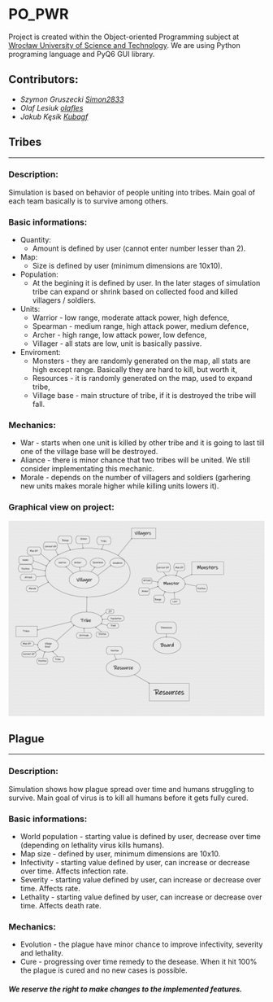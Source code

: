 # PO_PWR
Project is created within the Object-oriented Programming subject at [Wrocław University of Science and Technology](https://pwr.edu.pl/). We are using Python programing language and PyQ6 GUI library.
## Contributors:
- *Szymon Gruszecki [Simon2833](https://github.com/Simon2833)*
- *Olaf Lesiuk [olafles](https://github.com/olafles)*
- *Jakub Kęsik [Kubagf](https://github.com/Kubagf)*
## Tribes
---
### Description:
Simulation is based on behavior of people uniting into tribes. Main goal of each team basically is to survive among others.
### Basic informations:
- Quantity:
     - Amount is defined by user (cannot enter number lesser than 2).
- Map:
    - Size is defined by user (minimum dimensions are 10x10).
- Population:
    - At the begining it is defined by user. In the later stages of simulation tribe can expand or shrink based on collected food and killed villagers / soldiers.
- Units:
    - Warrior - low range, moderate attack power, high defence,
    - Spearman - medium range, high attack power, medium defence,
    - Archer - high range, low attack power, low defence,
    - Villager - all stats are low, unit is basically passive.
- Enviroment:
    - Monsters - they are randomly generated on the map, all stats are high except range. Basically they are hard to kill, but worth it,
    - Resources - it is randomly generated on the map, used to expand tribe,
    - Village base - main structure of tribe, if it is destroyed the tribe will fall.
### Mechanics:
- War - starts when one unit is killed by other tribe and it is going to last till one of the village base will be destroyed.
- Aliance - there is minor chance that two tribes will be united. We still consider implementating this mechanic.
- Morale - depends on the number of villagers and soldiers (garhering new units makes morale higher while killing units lowers it).
### Graphical view on project:
![Project scheme](/Schematic.png)
## Plague
---
### Description:
Simulation shows how plague spread over time and humans struggling to survive. Main goal of virus is to kill all humans before it gets fully cured.
### Basic informations:
- World population - starting value is defined by user, decrease over time (depending on lethality virus kills humans).
- Map size - defined by user, minimum dimensions are 10x10.
- Infectivity - starting value defined by user, can increase or decrease over time. Affects infection rate.
- Severity - starting value defined by user, can increase or decrease over time. Affects  rate.
- Lethality - starting value defined by user, can increase or decrease over time. Affects death rate.
### Mechanics:
- Evolution - the plague have minor chance to improve infectivity, severity and lethality.
- Cure - progressing over time remedy to the desease. When it hit 100% the plague is cured and no new cases is possible.
##### *We reserve the right to make changes to the implemented features.*
